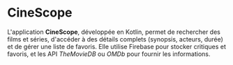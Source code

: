 # CineScope
L'application **CineScope**, développée en Kotlin, permet de rechercher des films et séries, d'accéder à des détails complets (synopsis, acteurs, durée) et de gérer une liste de favoris. Elle utilise Firebase pour stocker critiques et favoris, et les API *TheMovieDB* ou *OMDb* pour fournir les informations.
